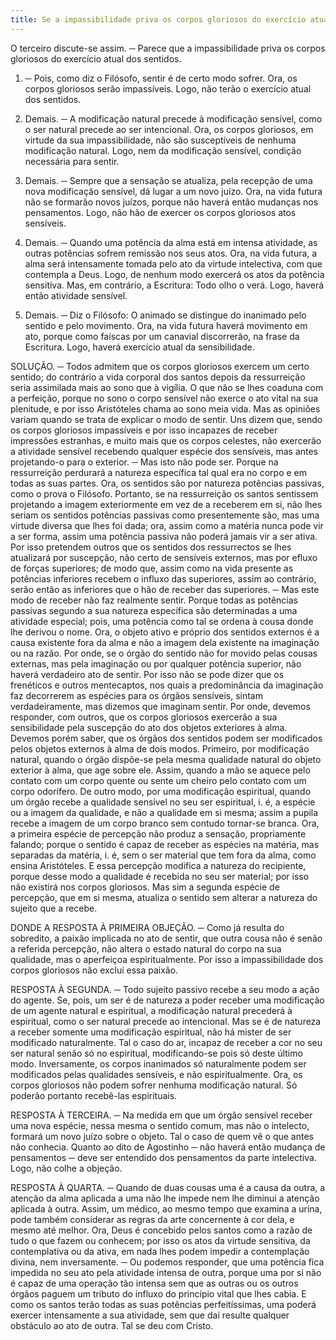 ```yaml
---
title: Se a impassibilidade priva os corpos gloriosos do exercício atual dos sentidos
---
```


O terceiro discute-se assim. ─ Parece que a impassibilidade priva os corpos gloriosos do exercício atual dos sentidos.  

1. ─ Pois, como diz o Filósofo, sentir é de certo modo sofrer. Ora, os corpos gloriosos serão impassíveis. Logo, não terão o exercício atual dos sentidos.  

2. Demais. ─ A modificação natural precede à modificação sensível, como o ser natural precede ao ser intencional. Ora, os corpos gloriosos, em virtude da sua impassibilidade, não são susceptíveis de nenhuma modificação natural. Logo, nem da modificação sensível, condição necessária para sentir. 

3. Demais. ─ Sempre que a sensação se atualiza, pela recepção de uma nova modificação sensível, dá lugar a um novo juízo. Ora, na vida futura não se formarão novos juízos, porque não haverá então mudanças nos pensamentos. Logo, não hão de exercer os corpos gloriosos atos sensíveis.  

4. Demais. ─ Quando uma potência da alma está em intensa atividade, as outras potências sofrem remissão nos seus atos. Ora, na vida futura, a alma será intensamente tomada pelo ato da virtude intelectiva, com que contempla a Deus. Logo, de nenhum modo exercerá os atos da potência sensitiva.  Mas, em contrário, a Escritura: Todo olho o verá. Logo, haverá então atividade sensível.  

2. Demais. ─ Diz o Filósofo: O animado se distingue do inanimado pelo sentido e pelo movimento. Ora, na vida futura haverá movimento em ato, porque como faíscas por um canavial discorrerão, na frase da Escritura. Logo, haverá exercício atual da sensibilidade.  

SOLUÇÃO. ─ Todos admitem que os corpos gloriosos exercem um certo sentido; do contrário a vida corporal dos santos depois da ressurreição seria assimilada mais ao sono que à vigília. O que não se lhes coaduna com a perfeição, porque no sono o corpo sensível não exerce o ato vital na sua plenitude, e por isso Aristóteles chama ao sono meia vida.  Mas as opiniões variam quando se trata de explicar o modo de sentir.  Uns dizem que, sendo os corpos gloriosos impassíveis e por isso incapazes de receber impressões estranhas, e muito mais que os corpos celestes, não exercerão a atividade sensível recebendo qualquer espécie dos sensíveis, mas antes projetando-o para o exterior. ─ Mas isto não pode ser. Porque na ressurreição perdurará a natureza específica tal qual era no corpo e em todas as suas partes. Ora, os sentidos são por natureza potências passivas, como o prova o Filósofo. Portanto, se na ressurreição os santos sentissem projetando a imagem exteriormente em vez de a receberem em si, não lhes seriam os sentidos potências passivas como presentemente são, mas uma virtude diversa que lhes foi dada; ora, assim como a matéria nunca pode vir a ser forma, assim uma potência passiva não poderá jamais vir a ser ativa.  Por isso pretendem outros que os sentidos dos ressurrectos se lhes atualizará por suscepção, não certo de sensíveis externos, mas por efluxo de forças superiores; de modo que, assim como na vida presente as potências inferiores recebem o influxo das superiores, assim ao contrário, serão então as inferiores que o hão de receber das superiores. ─ Mas este modo de receber não faz realmente sentir. Porque todas as potências passivas segundo a sua natureza específica são determinadas a uma atividade especial; pois, uma potência como tal se ordena à cousa donde lhe derivou o nome. Ora, o objeto ativo e próprio dos sentidos externos é a causa existente fora da alma e não a imagem dela existente na imaginação ou na razão. Por onde, se o órgão do sentido não for movido pelas cousas externas, mas pela imaginação ou por qualquer potência superior, não haverá verdadeiro ato de sentir. Por isso não se pode dizer que os frenéticos e outros mentecaptos, nos quais a predominância da imaginação faz decorrerem as espécies para os órgãos sensíveis, sintam verdadeiramente, mas dizemos que imaginam sentir.  Por onde, devemos responder, com outros, que os corpos gloriosos exercerão a sua sensibilidade pela suscepção do ato dos objetos exteriores à alma.  Devemos porém saber, que os órgãos dos sentidos podem ser modificados pelos objetos externos à alma de dois modos. Primeiro, por modificação natural, quando o órgão dispõe-se pela mesma qualidade natural do objeto exterior à alma, que age sobre ele. Assim, quando a mão se aquece pelo contato com um corpo quente ou sente um cheiro pelo contato com um corpo odorífero. De outro modo, por uma modificação espiritual, quando um órgão recebe a qualidade sensível no seu ser espiritual, i. é, a espécie ou a imagem da qualidade, e não a qualidade em si mesma; assim a pupila recebe a imagem de um corpo branco sem contudo tornar-se branca. Ora, a primeira espécie de percepção não produz a sensação, propriamente falando; porque o sentido é capaz de receber as espécies na matéria, mas separadas da matéria, i. é, sem o ser material que tem fora da alma, como ensina Aristóteles. E essa percepção modifica a natureza do recipiente, porque desse modo a qualidade é recebida no seu ser material; por isso não existirá nos corpos gloriosos. Mas sim a segunda espécie de percepção, que em si mesma, atualiza o sentido sem alterar a natureza do sujeito que a recebe.  

DONDE A RESPOSTA À PRIMEIRA OBJEÇÃO. ─ Como já resulta do sobredito, a paixão implicada no ato de sentir, que outra cousa não é senão a referida percepção, não altera o estado natural do corpo na sua qualidade, mas o aperfeiçoa espiritualmente. Por isso a impassibilidade dos corpos gloriosos não exclui essa paixão.  

RESPOSTA À SEGUNDA. ─ Todo sujeito passivo recebe a seu modo a ação do agente. Se, pois, um ser é de natureza a poder receber uma modificação de um agente natural e espiritual, a modificação natural precederá à espiritual, como o ser natural precede ao intencional. Mas se é de natureza a receber somente uma modificação espiritual, não há mister de ser modificado naturalmente. Tal o caso do ar, incapaz de receber a cor no seu ser natural senão só no espiritual, modificando-se pois só deste último modo. Inversamente, os corpos inanimados só naturalmente podem ser modificados pelas qualidades sensíveis, e não espiritualmente. Ora, os corpos gloriosos não podem sofrer nenhuma modificação natural. Só poderão portanto recebê-las espirituais.  

RESPOSTA À TERCEIRA. ─ Na medida em que um órgão sensível receber uma nova espécie, nessa mesma o sentido comum, mas não o intelecto, formará um novo juízo sobre o objeto. Tal o caso de quem vê o que antes não conhecia. Quanto ao dito de Agostinho ─ não haverá então mudança de pensamentos ─ deve ser entendido dos pensamentos da parte intelectiva. Logo, não colhe a objeção.  

RESPOSTA À QUARTA. ─ Quando de duas cousas uma é a causa da outra, a atenção da alma aplicada a uma não lhe impede nem lhe diminui a atenção aplicada à outra. Assim, um médico, ao mesmo tempo que examina a urina, pode também considerar as regras da arte concernente à cor dela, e mesmo até melhor. Ora, Deus é concebido pelos santos como a razão de tudo o que fazem ou conhecem; por isso os atos da virtude sensitiva, da contemplativa ou da ativa, em nada lhes podem impedir a contemplação divina, nem inversamente. ─ Ou podemos responder, que uma potência fica impedida no seu ato pela atividade intensa de outra, porque uma por si não é capaz de uma operação tão intensa sem que as outras ou os outros órgãos paguem um tributo do influxo do princípio vital que lhes cabia. E como os santos terão todas as suas potências perfeitíssimas, uma poderá exercer intensamente a sua atividade, sem que daí resulte qualquer obstáculo ao ato de outra. Tal se deu com Cristo.
